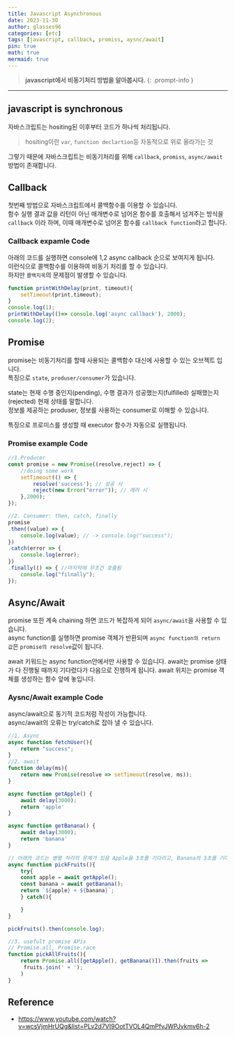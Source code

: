 ```yaml
---
title: Javascript Asynchronous
date: 2023-11-30
author: glasses96
categories: [etc]
tags: [javascript, callback, promiss, aysnc/await]
pin: true
math: true
mermaid: true
---
```


> **javascript에서 비동기처리 방법을 알아봅시다.** 
{: .prompt-info }

---
## javascript is synchronous
자바스크립트는 hositing된 이후부터 코드가 하나씩 처리됩니다.
>hositing이란 `var`, `function declartion`등 자동적으로 위로 올라가는 것

그렇기 때문에 자바스크립트는 비동기처리를 위해 `callback`, `promiss`, `async/await` 방법이 존재합니다.  

## Callback
첫번째 방법으로 자바스크립트에서 콜백함수를 이용할 수 있습니다.  
함수 실행 결과 값을 리턴이 아닌 매개변수로 넘어온 함수를 호출해서 넘겨주는 방식을 `callback` 이라 하며, 이때 매개변수로 넘어온 함수를 `callback function`라고 합니다.

### Callback expamle Code
아래의 코드를 실행하면 console에 1,2 async callback 순으로 보여지게 됩니다.  
이런식으로 콜백함수를 이용하여 비동기 처리를 할 수 있습니다.  
하지만 `콜백지옥`의 문제점이 발생할 수 있습니다. 

```javascript
function printWithDelay(print, timeout){
    setTimeout(print,timeout);
}
console.log(1);
printWithDelay(()=> console.log('async callback'), 2000);
console.log(2);
```

## Promise
promise는 비동기처리를 할때 사용되는 콜백함수 대신에 사용할 수 있는 오브젝트 입니다.  
특징으로 `state`, `produser/consumer`가 있습니다. 

state는 현재 수행 중인지(pending), 수행 결과가 성공했는지(fulfilled) 실패했는지(rejected) 현재 상태를 말합니다.  
정보를 제공하는 produser, 정보를 사용하는 consumer로 이해할 수 있습니다.

특징으로 프로미스를 생성할 때 executor 함수가 자동으로 실행됩니다. 

### Promise example Code

```javascript
//1.Producer
const promise = new Promise((resolve,reject) => {
    //doing some work
    setTimeout(() => {
        resolve('success'); // 성공 시 
        reject(new Error("error")); // 에러 시
    },2000);
});

//2. Consumer: then, catch, finally
promise
.then((value) => {
    console.log(value); // -> console.log("success");
})
.catch(error => {
    console.log(error);
})
.finally(() => { //마지막에 무조건 호출됨
    console.log("filnally"); 
});
```

## Async/Await
promise 또한 계속 chaining 하면 코드가 복잡하게 되어 `async/await`을 사용할 수 있습니다.  
async function를 실행하면 promise 객체가 반환되며 `async function의 return 값`은 `promise의 resolve`값이 됩니다. 

await 키워드는 async function안에서만 사용할 수 있습니다. 
await는 promise 상태가 다 진행될 때까지 기다렸다가 다음으로 진행하게 됩니다. 
await 위치는 promise 객체를 생성하는 함수 앞에 놓입니다.


### Aysnc/Await example Code
async/await으로 동기적 코드처럼 작성이 가능합니다.  
async/await의 오류는 try/catch로 잡아 낼 수 있습니다.

```javascript
//1. Async
async function fetchUser(){
    return "success";
}
//2. await
function delay(ms){
    return new Promise(resolve => setTimeout(resolve, ms));
}

async function getApple() {
    await delay(3000);
    return 'apple'
}

async function getBanana() {
    await delay(3000);
    return 'banana'
}

// 아래의 코드는 병렬 처리의 문제가 있음 Apple을 3초를 기다리고, Banana의 3초를 기다려서 6초가 걸림 
async function pickFruits(){
    try{
    const apple = await getApple();
    const banana = await getBanana();
    return `${apple} + ${banana}`;
    } catch(){

    }
}

pickFruits().then(console.log);

//3. usefult promise APis
// Promise.all, Promise.race
function pickAllFruits(){
    return Promise.all([getApple(), getBanana()]).then(fruits => 
     fruits.join(' + ');
    )
}
```


## Reference
- https://www.youtube.com/watch?v=wcsVjmHrUQg&list=PLv2d7VI9OotTVOL4QmPfvJWPJvkmv6h-2

